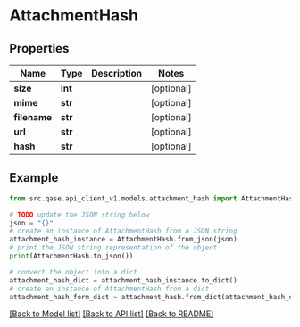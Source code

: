 # AttachmentHash


## Properties

Name | Type | Description | Notes
------------ | ------------- | ------------- | -------------
**size** | **int** |  | [optional] 
**mime** | **str** |  | [optional] 
**filename** | **str** |  | [optional] 
**url** | **str** |  | [optional] 
**hash** | **str** |  | [optional] 

## Example

```python
from src.qase.api_client_v1.models.attachment_hash import AttachmentHash

# TODO update the JSON string below
json = "{}"
# create an instance of AttachmentHash from a JSON string
attachment_hash_instance = AttachmentHash.from_json(json)
# print the JSON string representation of the object
print(AttachmentHash.to_json())

# convert the object into a dict
attachment_hash_dict = attachment_hash_instance.to_dict()
# create an instance of AttachmentHash from a dict
attachment_hash_form_dict = attachment_hash.from_dict(attachment_hash_dict)
```
[[Back to Model list]](../README.md#documentation-for-models) [[Back to API list]](../README.md#documentation-for-api-endpoints) [[Back to README]](../README.md)



